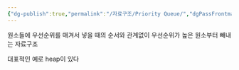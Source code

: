```yaml
---
{"dg-publish":true,"permalink":"/자료구조/Priority Queue/","dgPassFrontmatter":true,"noteIcon":""}
---
```


원소들에 우선순위를 매겨서 넣을 때의 순서와 관계없이 우선순위가 높은 원소부터 빼내는 자료구조

대표적인 예로 heap이 있다
